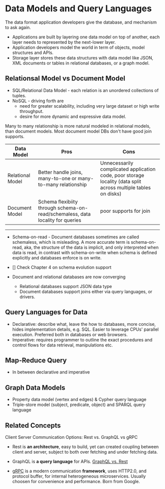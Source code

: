 # Data Models and Query Languages

 The data format application developers give the database, and mechanism to ask again.

- Applications are built by layering one data model on top of another, each layer needs to represented by the next-lower layer.
- Application developers model the world in term of objects, model structures and APIs.
- Storage layer stores these data structures with data model like JSON, XML documents or tables in relational databases, or a graph model.

## Relationsal Model vs Document Model
- SQL/Relational Data Model - each relation is an unordered collections of tuples.
- NoSQL - driving forth are 
    - need for greater scalability, including very large dataset or high write throughput. 
    - desire for more dynamic and expressive data model.

Many to many relationship is more natural modeled in relational models, than document models. Most document model DBs don't have good join supports.

| Data Model | Pros | Cons |
| ------------|-----|------|
| Relational Model | Better handle joins, many-to-one or many-to-many relationship | Unnecessarily complicated application code, poor storage locality (data split across multiple tables on disks) |
| Document Model | Schema flexibiity through schema-on-read/schemaless, data locality for queries | poor supports for join
---

- Schema-on-read - Document databases sometimes are called schemaless, which is misleading. A more accurate term is schema-on-read, aka, the structure of the data is implicit, and only interpreted when data is read, in contrast with schema-on-write when schema is defined explicitly and databases enforce is on write. 
- [] Check Chapter 4 on schema evolution support

- Document and relational databases are now converging
    - Relational databases support JSON data type
    - Document databases support joins either via query languages, or drivers.

## Query Languages for Data 
- Declarative: describe what, leave the how to databases, more concise, hides implementation details, e.g. SQL. Easier to leverage CPUs' parallel execution. Preferred both in databases or web browsers.
- Imperative: requires programmer to outline the exact procedures and control flows for data retrieval, manipulations etc.

## Map-Reduce Query
- In between declarative and imperative

## Graph Data Models
- Property data model (vertex and edges) & Cypher query language
- Triple-store model (subject, predicate, object) and SPARQL query language


## Related Concepts
Client Server Communication Options: Rest vs. GraphQL vs gRPC 

- Rest is **an architecture**, easy to build, yet can created coupling between client and server, subject to both over fetching and under fetching data.

- GraphQL is **a query language** for APIs. [GraphQL vs. Rest](https://www.youtube.com/watch?v=PTfZcN20fro)

- [gRPC](https://www.youtube.com/watch?v=hVrwuMnCtok&t=212s) is a modern communication **framework**, uses HTTP2.0, and protocol buffer, for internal heterogeneous microservices. Usually choosen for convenience and performance. Born from Google. 
